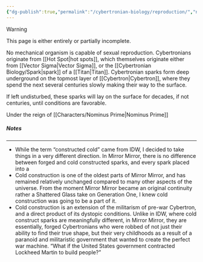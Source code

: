 ```yaml
---
{"dg-publish":true,"permalink":"/cybertronian-biology/reproduction/","noteIcon":"default"}
---
```

  
>[!warning] 
>This page is either entirely or partially incomplete. 

No mechanical organism is capable of sexual reproduction. Cybertronians originate from [[Hot Spot\|hot spots]], which themselves originate either from [[Vector Sigma\|Vector Sigma]], or the [[Cybertronian Biology/Spark\|spark]] of a [[Titan\|Titan]]. Cybertronian sparks form deep underground on the topmost layer of [[Cybertron\|Cybertron]], where they spend the next several centuries slowly making their way to the surface.  

If left undisturbed, these sparks will lay on the surface for decades, if not centuries, until conditions are favorable. 

Under the reign of [[Characters/Nominus Prime\|Nominus Prime]]

##### Notes
---
- While the term “constructed cold” came from IDW, I decided to take things in a very different direction. In Mirror Mirror, there is no difference between forged and cold constructed sparks, and every spark placed into a 
- Cold construction is one of the oldest parts of Mirror Mirror, and has remained relatively unchanged compared to many other aspects of the universe. From the moment Mirror Mirror became an original continuity rather a Shattered Glass take on Generation One, I knew cold construction was going to be a part of it. 
- Cold construction is an extension of the militarism of pre-war Cybertron, and a direct product of its dystopic conditions. Unlike in IDW, where cold construct sparks are meaningfully different, in Mirror Mirror, they are essentially, forged Cybertronians who were robbed of not just their ability to find their true shape, but their very childhoods as a result of a paranoid and militaristic government that wanted to create the perfect war machine. “What if the United States government contracted Lockheed Martin to build people?” 